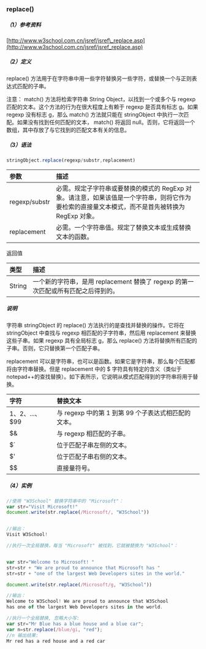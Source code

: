 ### replace\(\)

##### （1）参考资料

[http://www.w3school.com.cn/jsref/jsref\_replace.asp](http://www.w3school.com.cn/jsref/jsref_replace.asp)

##### （2）定义

replace\(\) 方法用于在字符串中用一些字符替换另一些字符，或替换一个与正则表达式匹配的子串。

注意： match\(\) 方法将检索字符串 String Object，以找到一个或多个与 regexp 匹配的文本。这个方法的行为在很大程度上有赖于 regexp 是否具有标志 g。如果 regexp 没有标志 g，那么 match\(\) 方法就只能在 stringObject 中执行一次匹配。如果没有找到任何匹配的文本， match\(\) 将返回 null。否则，它将返回一个数组，其中存放了与它找到的匹配文本有关的信息。

##### （3）语法

```js
stringObject.replace(regexp/substr,replacement)
```

| 参数 | 描述 |
| :--- | :--- |
| regexp/substr | 必需。规定子字符串或要替换的模式的 RegExp 对象。请注意，如果该值是一个字符串，则将它作为要检索的直接量文本模式，而不是首先被转换为 RegExp 对象。 |
| replacement | 必需。一个字符串值。规定了替换文本或生成替换文本的函数。 |

返回值

| 类型 | 描述 |
| :--- | :--- |
| String | 一个新的字符串，是用 replacement 替换了 regexp 的第一次匹配或所有匹配之后得到的。 |

##### 说明

字符串 stringObject 的 replace\(\) 方法执行的是查找并替换的操作。它将在 stringObject 中查找与 regexp 相匹配的子字符串，然后用 replacement 来替换这些子串。如果 regexp 具有全局标志 g，那么 replace\(\) 方法将替换所有匹配的子串。否则，它只替换第一个匹配子串。

replacement 可以是字符串，也可以是函数。如果它是字符串，那么每个匹配都将由字符串替换。但是 replacement 中的 $ 字符具有特定的含义（类似于notepad++的查找替换）。如下表所示，它说明从模式匹配得到的字符串将用于替换。

| 字符 | 替换文本 |
| :--- | :--- |
| $1、$2、...、$99 | 与 regexp 中的第 1 到第 99 个子表达式相匹配的文本。 |
| $& | 与 regexp 相匹配的子串。 |
| $\` | 位于匹配子串左侧的文本。 |
| $' | 位于匹配子串右侧的文本。 |
| $$ | 直接量符号。 |

##### （4）实例

```js
//使用 "W3School" 替换字符串中的 "Microsoft"：
var str="Visit Microsoft!"
document.write(str.replace(/Microsoft/, "W3School"))


//输出：
Visit W3School!
```

```js
//执行一次全局替换，每当 "Microsoft" 被找到，它就被替换为 "W3School"：


var str="Welcome to Microsoft! "
str=str + "We are proud to announce that Microsoft has "
str=str + "one of the largest Web Developers sites in the world."

document.write(str.replace(/Microsoft/g, "W3School"))

//输出：
Welcome to W3School! We are proud to announce that W3School
has one of the largest Web Developers sites in the world.
```

```js
//执行一个全局替换, 忽略大小写:
var str="Mr Blue has a blue house and a blue car";
var n=str.replace(/blue/gi, "red");
//n 输出结果:
Mr red has a red house and a red car
```



